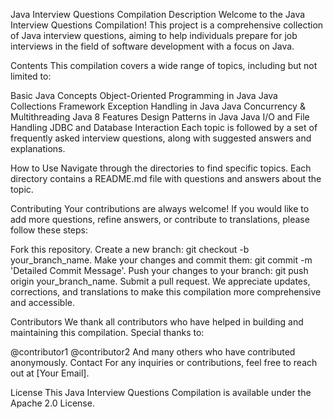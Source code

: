 Java Interview Questions Compilation
Description
Welcome to the Java Interview Questions Compilation! This project is a comprehensive collection of Java interview questions, aiming to help individuals prepare for job interviews in the field of software development with a focus on Java.

Contents
This compilation covers a wide range of topics, including but not limited to:

Basic Java Concepts
Object-Oriented Programming in Java
Java Collections Framework
Exception Handling in Java
Java Concurrency & Multithreading
Java 8 Features
Design Patterns in Java
Java I/O and File Handling
JDBC and Database Interaction
Each topic is followed by a set of frequently asked interview questions, along with suggested answers and explanations.

How to Use
Navigate through the directories to find specific topics. Each directory contains a README.md file with questions and answers about the topic.

Contributing
Your contributions are always welcome! If you would like to add more questions, refine answers, or contribute to translations, please follow these steps:

Fork this repository.
Create a new branch: git checkout -b your_branch_name.
Make your changes and commit them: git commit -m 'Detailed Commit Message'.
Push your changes to your branch: git push origin your_branch_name.
Submit a pull request.
We appreciate updates, corrections, and translations to make this compilation more comprehensive and accessible.

Contributors
We thank all contributors who have helped in building and maintaining this compilation. Special thanks to:

@contributor1
@contributor2
And many others who have contributed anonymously.
Contact
For any inquiries or contributions, feel free to reach out at [Your Email].

License
This Java Interview Questions Compilation is available under the Apache 2.0 License.
